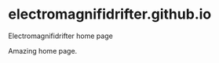 # electromagnifidrifter.github.io
Electromagnifidrifter home page

Amazing home page.  

  
  
  
      
          
              
    
          
  
          

  
  
    

        
  

    
    
    

  
  



    
  

  

  
    
  
  


    
    





    
  

  
  
  

  
  


     









  









